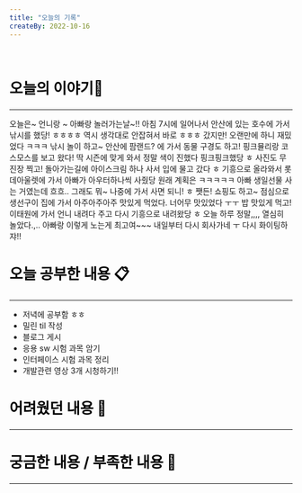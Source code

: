 ```yaml
---
title: "오늘의 기록"
createBy: 2022-10-16
---
```



<br>

<h2 style="font-size:26px; color:black ">오늘의 이야기🧧</h2>

--- 
오늘은~ 언니랑 ~ 아빠랑 놀러가는날~!! 아침 7시에 일어나서 안산에 있는 호수에 가서 낚시를 했당! ㅎㅎㅎㅎ 역시 생각대로 안잡혀서 바로 ㅎㅎㅎ 갔지만!
오랜만에 하니 재밌었다 ㅋㅋㅋ 
낚시 놀이 하고~ 안산에 팜랜드? 에 가서 동물 구경도 하고! 핑크뮬리랑 코스모스를 보고 왔다! 딱 시즌에 맞게 와서 정말 색이 진했다 핑크핑크했당 ㅎ
사진도 무진장 찍고! 돌아가는길에 아이스크림 하나 사서 입에 물고 갔다 ㅎ 
기흥으로 올라와서 롯데아울렛에 가서 아빠가 아우터하나씩 사줬당 원래 계획은 ㅋㅋㅋㅋㅋ 아빠 생일선물 사는 거였는데 흐흐.. 그래도 뭐~ 
나중에 가서 사면 되니! ㅎ 쨋든! 쇼핑도 하고~ 점심으로 생선구이 집에 가서 아주아주아주 맛있게 먹었다. 너어무 맛있었다 ㅜㅜ 
밥 맛있게 먹고! 이태원에 가서 언니 내려다 주고 다시 기흥으로 내려왔당 ㅎ 오늘 하루 정말,,,, 열심히 놀았다.,..
아빠랑 이렇게 노는게 최고여~~~ 내일부터 다시 회사가네 ㅜ 다시 화이팅하쟈!!

####  
<h2 style="font-size:26px; color:black ">오늘 공부한 내용 📋</h2>

---
-  저녁에 공부함 ㅎㅎ
- 밀린 til 작성
- 블로그 게시
- 응용 sw 시험 과목 암기
- 인터페이스 시험 과목 정리 
- 개발관련 영상 3개 시청하기!! 

<h2 style="font-size:26px; color:black ">어려웠던 내용 🤢</h2>

---

<h2 style="font-size:26px; color:black ">궁금한 내용 / 부족한 내용 🧐</h2>

--- 


